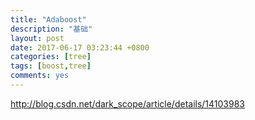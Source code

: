 ```yaml
---
title: "Adaboost"
description: "基础"
layout: post
date: 2017-06-17 03:23:44 +0800
categories: [tree] 
tags: [boost,tree]
comments: yes
---
```

http://blog.csdn.net/dark_scope/article/details/14103983


